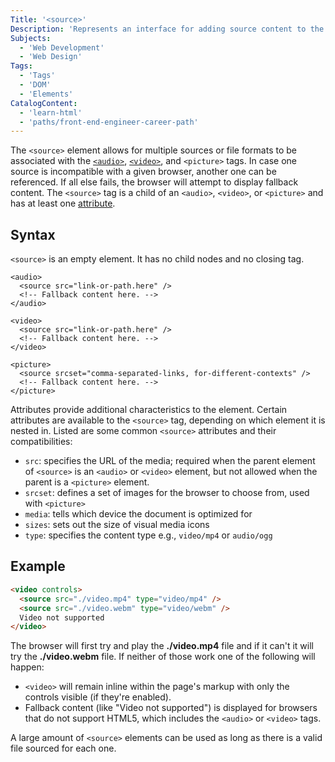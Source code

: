 ```yaml
---
Title: '<source>'
Description: 'Represents an interface for adding source content to the page.'
Subjects:
  - 'Web Development'
  - 'Web Design'
Tags:
  - 'Tags'
  - 'DOM'
  - 'Elements'
CatalogContent:
  - 'learn-html'
  - 'paths/front-end-engineer-career-path'
---
```


The `<source>` element allows for multiple sources or file formats to be associated with the [`<audio>`](https://www.codecademy.com/resources/docs/html/tags/audio), [`<video>`](https://www.codecademy.com/resources/docs/html/tags/video), and `<picture>` tags. In case one source is incompatible with a given browser, another one can be referenced. If all else fails, the browser will attempt to display fallback content. The `<source>` tag is a child of an `<audio>`, `<video>`, or `<picture>` and has at least one [attribute](https://www.codecademy.com/resources/docs/html/attributes). 

## Syntax

`<source>` is an empty element. It has no child nodes and no closing tag.

```pseudo 
<audio>
  <source src="link-or-path.here" />
  <!-- Fallback content here. -->
</audio>

<video>
  <source src="link-or-path.here" />
  <!-- Fallback content here. -->
</video>

<picture>
  <source srcset="comma-separated-links, for-different-contexts" />
  <!-- Fallback content here. -->
</picture>
```

Attributes provide additional characteristics to the element. Certain attributes are available to the `<source>` tag, depending on which element it is nested in. Listed are some common `<source>` attributes and their compatibilities:

  - `src`: specifies the URL of the media; required when the parent element of `<source>` is an `<audio>` or `<video>` element, but not allowed when the parent is a `<picture>` element.
  - `srcset`: defines a set of images for the browser to choose from, used with `<picture>`  
  - `media`: tells which device the document is optimized for
  - `sizes`: sets out the size of visual media icons
  - `type`: specifies the content type e.g., `video/mp4` or `audio/ogg`

## Example

```html
<video controls>
  <source src="./video.mp4" type="video/mp4" />
  <source src="./video.webm" type="video/webm" />
  Video not supported
</video>
```

The browser will first try and play the **./video.mp4** file and if it can't it will try the **./video.webm** file. If neither of those work one of the following will happen:

* `<video>` will remain inline within the page's markup with only the controls visible (if they're enabled).
* Fallback content (like "Video not supported") is displayed for browsers that do not support HTML5, which includes the `<audio>` or `<video>` tags.

A large amount of `<source>` elements can be used as long as there is a valid file sourced for each one.
